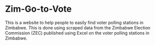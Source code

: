 Zim-Go-to-Vote 
==========================

This is a website to help people to easily find voter polling stations in Zimbabwe. This is done using scraped data from the Zimbabwe Election Commission (ZEC) published using Excel on the voter polling stations in Zimbabwe.
